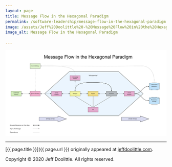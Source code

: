 ```yaml
---
layout: page
title: Message Flow in the Hexagonal Paradigm
permalink: /software-leadership/message-flow-in-the-hexagonal-paradigm
image: /assets/Jeff%20Doolittle%20-%20Message%20Flow%20in%20the%20Hexagonal%20Paradigm.jpg
image_alt: Message Flow in the Hexagonal Paradigm

---
```


![Message Flow in the Hexagonal Paradigm](/assets/Jeff%20Doolittle%20-%20Message%20Flow%20in%20the%20Hexagonal%20Paradigm.jpg)

___

[{{ page.title }}]({{ page.url }}) originally appeared at [jeffdoolittle.com](https://jeffdoolittle.com/).

Copyright © 2020 Jeff Doolittle. All rights reserved.
